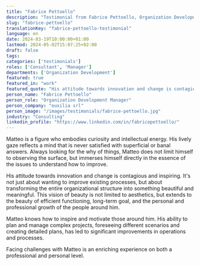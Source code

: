 ```yaml
---
title: "Fabrice Pettoello"
description: "Testimonial from Fabrice Pettoello, Organization Development Manager at euxilia srl"
slug: "fabrice-pettoello"
translationKey: "fabrice-pettoello-testimonial"
language: en
date: 2024-03-19T10:00:00+01:00
lastmod: 2024-05-02T15:07:25+02:00
draft: false
tags:
categories: ['testimonials']
roles: ['Consultant', 'Manager']
departments: ['Organization Development']
featured: true
featured_in: "work"
featured_quote: "His attitude towards innovation and change is contagious and inspiring."
person_name: "Fabrice Pettoello"
person_role: "Organization Development Manager"
person_company: "euxilia srl"
person_image: "/images/testimonials/fabrice-pettoello.jpg"
industry: "Consulting"
linkedin_profile: "https://www.linkedin.com/in/fabricepettoello/"
---
```




Matteo is a figure who embodies curiosity and intellectual energy. His lively gaze reflects a mind that is never satisfied with superficial or banal answers. Always looking for the why of things, Matteo does not limit himself to observing the surface, but immerses himself directly in the essence of the issues to understand how to improve.

His attitude towards innovation and change is contagious and inspiring. It's not just about wanting to improve existing processes, but about transforming the entire organizational structure into something beautiful and meaningful. This vision of beauty is not limited to aesthetics, but extends to the beauty of efficient functioning, long-term goal, and the personal and professional growth of the people around him.

Matteo knows how to inspire and motivate those around him. His ability to plan and manage complex projects, foreseeing different scenarios and creating detailed plans, has led to significant improvements in operations and processes.

Facing challenges with Matteo is an enriching experience on both a professional and personal level.
